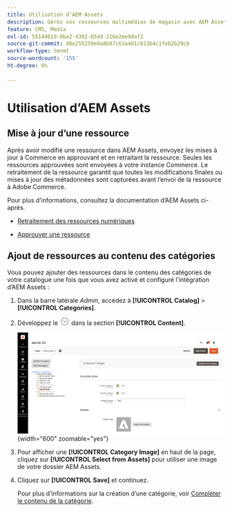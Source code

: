 ```yaml
---
title: Utilisation d’AEM Assets
description: Gérez vos ressources multimédias de magasin avec AEM Assets.
feature: CMS, Media
exl-id: 55144019-8ba2-4392-b5dd-216e2ee9daf2
source-git-commit: d8e255259e4a8b87c63a4d1c013b4c1feb2b29cb
workflow-type: tm+mt
source-wordcount: '155'
ht-degree: 0%

---
```


# Utilisation d’AEM Assets

<!--In ACAP-844, this topic was linked to from the Commerce Admin products images and videos when the Assets integration is enabled. If the URL to the topic changes, be sure to add a redirect.-->

## Mise à jour d’une ressource

Après avoir modifié une ressource dans AEM Assets, envoyez les mises à jour à Commerce en approuvant et en retraitant la ressource. Seules les ressources approuvées sont envoyées à votre instance Commerce. Le retraitement de la ressource garantit que toutes les modifications finales ou mises à jour des métadonnées sont capturées avant l’envoi de la ressource à Adobe Commerce.

Pour plus d’informations, consultez la documentation d’AEM Assets ci-après.

- [ Retraitement des ressources numériques ](https://experienceleague.adobe.com/en/docs/experience-manager-cloud-service/content/assets/manage/reprocessing)

- [Approuver une ressource](https://experienceleague.adobe.com/en/docs/experience-manager-cloud-service/content/assets/dynamicmedia/dynamic-media-open-apis/approve-assets)

## Ajout de ressources au contenu des catégories

Vous pouvez ajouter des ressources dans le contenu des catégories de votre catalogue une fois que vous avez activé et configuré l’intégration d’AEM Assets :

1. Dans la barre latérale _Admin_, accédez à **[!UICONTROL Catalog]** > **[!UICONTROL Categories]**.

1. Développez le ![sélecteur d’extension](../assets/icon-display-expand.png) dans la section **[!UICONTROL Content]**.

   ![Contenu de la catégorie](./assets/aem-assets-manage-categories.png){width="600" zoomable="yes"}

1. Pour afficher une **[!UICONTROL Category Image]** en haut de la page, cliquez sur **[!UICONTROL Select from Assets]** pour utiliser une image de votre dossier AEM Assets.

1. Cliquez sur **[!UICONTROL Save]** et continuez.

   Pour plus d’informations sur la création d’une catégorie, voir [Compléter le contenu de la catégorie](../catalog/category-create.md#step-3-complete-the-category-content).
